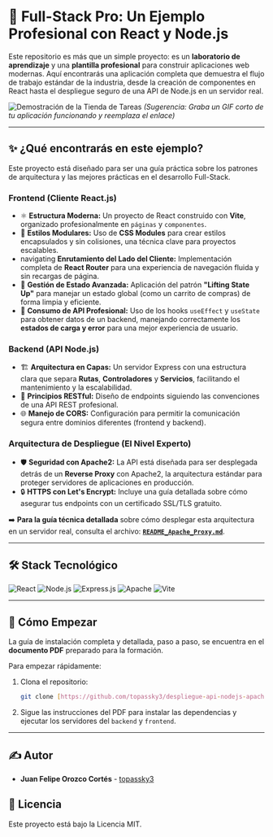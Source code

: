# 🚀 Full-Stack Pro: Un Ejemplo Profesional con React y Node.js

Este repositorio es más que un simple proyecto: es un **laboratorio de aprendizaje** y una **plantilla profesional** para construir aplicaciones web modernas. Aquí encontrarás una aplicación completa que demuestra el flujo de trabajo estándar de la industria, desde la creación de componentes en React hasta el despliegue seguro de una API de Node.js en un servidor real.

![Demostración de la Tienda de Tareas](https://i.imgur.com/link_a_una_imagen_o_gif_de_tu_app.gif) 
*(Sugerencia: Graba un GIF corto de tu aplicación funcionando y reemplaza el enlace)*

---

## ✨ ¿Qué encontrarás en este ejemplo?

Este proyecto está diseñado para ser una guía práctica sobre los patrones de arquitectura y las mejores prácticas en el desarrollo Full-Stack.

### **Frontend (Cliente React.js)**
- ⚛️ **Estructura Moderna:** Un proyecto de React construido con **Vite**, organizado profesionalmente en `páginas` y `componentes`.
- 🎨 **Estilos Modulares:** Uso de **CSS Modules** para crear estilos encapsulados y sin colisiones, una técnica clave para proyectos escalables.
-  navigating **Enrutamiento del Lado del Cliente:** Implementación completa de **React Router** para una experiencia de navegación fluida y sin recargas de página.
- 🧠 **Gestión de Estado Avanzada:** Aplicación del patrón **"Lifting State Up"** para manejar un estado global (como un carrito de compras) de forma limpia y eficiente.
- 📡 **Consumo de API Profesional:** Uso de los hooks `useEffect` y `useState` para obtener datos de un backend, manejando correctamente los **estados de carga y error** para una mejor experiencia de usuario.

### **Backend (API Node.js)**
- 🏗️ **Arquitectura en Capas:** Un servidor Express con una estructura clara que separa **Rutas**, **Controladores** y **Servicios**, facilitando el mantenimiento y la escalabilidad.
- 🧩 **Principios RESTful:** Diseño de endpoints siguiendo las convenciones de una API REST profesional.
- 🌐 **Manejo de CORS:** Configuración para permitir la comunicación segura entre dominios diferentes (frontend y backend).

### **Arquitectura de Despliegue (El Nivel Experto)**
- 🛡️ **Seguridad con Apache2:** La API está diseñada para ser desplegada detrás de un **Reverse Proxy** con Apache2, la arquitectura estándar para proteger servidores de aplicaciones en producción.
- 🔒 **HTTPS con Let's Encrypt:** Incluye una guía detallada sobre cómo asegurar tus endpoints con un certificado SSL/TLS gratuito.

➡️ **Para la guía técnica detallada** sobre cómo desplegar esta arquitectura en un servidor real, consulta el archivo: [**`README_Apache_Proxy.md`**](./README_Apache_Proxy.md).

---

## 🛠️ Stack Tecnológico

![React](https://img.shields.io/badge/React-20232A?style=for-the-badge&logo=react&logoColor=61DAFB)
![Node.js](https://img.shields.io/badge/Node.js-339933?style=for-the-badge&logo=nodedotjs&logoColor=white)
![Express.js](https://img.shields.io/badge/Express.js-000000?style=for-the-badge&logo=express&logoColor=white)
![Apache](https://img.shields.io/badge/Apache-D22128?style=for-the-badge&logo=apache&logoColor=white)
![Vite](https://img.shields.io/badge/Vite-646CFF?style=for-the-badge&logo=vite&logoColor=white)

---

## 🚀 Cómo Empezar

La guía de instalación completa y detallada, paso a paso, se encuentra en el **documento PDF** preparado para la formación.

Para empezar rápidamente:
1.  Clona el repositorio:
    ```bash
    git clone [https://github.com/topassky3/despliegue-api-nodejs-apache.git](https://github.com/topassky3/despliegue-api-nodejs-apache.git)
    ```
2.  Sigue las instrucciones del PDF para instalar las dependencias y ejecutar los servidores del `backend` y `frontend`.

---

## ✍️ Autor

- **Juan Felipe Orozco Cortés** - [topassky3](https://github.com/topassky3)

## 📄 Licencia

Este proyecto está bajo la Licencia MIT.